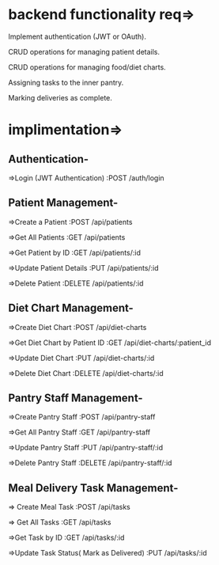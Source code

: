 <h1>backend functionality req=></h1>
<p>Implement authentication (JWT or OAuth).</p>
<p>CRUD operations for managing patient details.</p>
<p>CRUD operations for managing food/diet charts.</p>
<p>Assigning tasks to the inner pantry.</p>
<p>Marking deliveries as complete.</p>


<h1>implimentation=></h1>

<h2>Authentication-</h2>
<p>=>Login (JWT Authentication)  :POST /auth/login</p>

<h2>Patient Management-</h2>
<p>=>Create a Patient  :POST /api/patients</p>
<p>=>Get All Patients  :GET /api/patients</p>
<p>=>Get Patient by ID  :GET /api/patients/:id</p>
<p>=>Update Patient Details  :PUT /api/patients/:id</p>
<p>=>Delete Patient  :DELETE /api/patients/:id</p>

<h2>Diet Chart Management-</h2>
<p>=>Create Diet Chart  :POST /api/diet-charts</p>
<p>=>Get Diet Chart by Patient ID  :GET /api/diet-charts/:patient_id</p>
<p>=>Update Diet Chart  :PUT /api/diet-charts/:id</p>
<p>=>Delete Diet Chart  :DELETE /api/diet-charts/:id</p>

<h2>Pantry Staff Management-</h2>
<p>=>Create Pantry Staff  :POST /api/pantry-staff</p>
<p>=>Get All Pantry Staff  :GET /api/pantry-staff</p>
<p>=>Update Pantry Staff  :PUT /api/pantry-staff/:id</p>
<p>=>Delete Pantry Staff  :DELETE /api/pantry-staff/:id</p>

<h2>Meal Delivery Task Management-</h2>
<p>=> Create Meal Task  :POST /api/tasks</p>
<p>=> Get All Tasks  :GET /api/tasks</p>
<p>=>Get Task by ID  :GET /api/tasks/:id</p>
<p>=>Update Task Status( Mark as Delivered)  :PUT /api/tasks/:id</p>



